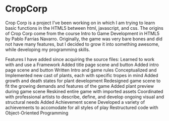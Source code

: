 # CropCorp

Crop Corp is a project I've been working on in which I am trying to learn basic functions in the HTML5 between html, javascript, and css. The origins of Crop Corp come from the course Intro to Game Development in HTML5 by Pablo Farrias Navarro. Originally, the game was very bare bones and did not have many features, but I decided to grow it into something awesome, while developing my programming skills. 

Features I have added since acquiring the source files:
Learned to work with and use a Framework
Added title page scene and button
Added intro page scene and button
Written Intro and game rules
Conceptualized and Implemented new cast of plants, each with specific tropes in mind
Added growth and death states for plant development
Redesigned game scene to fit the growing demands and features of the game
Added plant preview during game scene
Reskined entire game with imported assets 
Coordinated with professional artists to describe, define, and develop ongoing visual and structural needs
Added Achievement scene 
Developed a variety of achievements to accomodate for all styles of play 
Restructured code with Object-Oriented Programming
 
